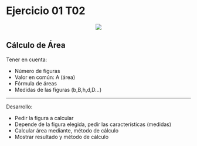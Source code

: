 # Ejercicio 01 T02
<div align="center">
  <img src="https://www.profesorenlinea.cl/geometriaimagen/areas01.gif" >
</div>

## Cálculo de Área
Tener en cuenta:
- Número de figuras 
- Valor en común: A (área)
- Fórmula de áreas 
- Medidas de las figuras (b,B,h,d,D...)

___
Desarrollo:

- Pedir la figura a calcular
- Depende de la figura elegida, pedir las características (medidas)
- Calcular área mediante, método de cálculo
- Mostrar resultado y método de cálculo

